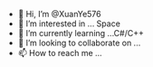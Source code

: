 - 👋 Hi, I’m @XuanYe576
- 👀 I’m interested in ... Space
- 🌱 I’m currently learning ...C#/C++
- 💞️ I’m looking to collaborate on ...
- 📫 How to reach me ...

<!---
XuanYe576/XuanYe576 is a ✨ special ✨ repository because its `README.md` (this file) appears on your GitHub profile.
You can click the Preview link to take a look at your changes.
--->
